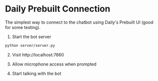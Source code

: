 # Daily Prebuilt Connection

The simplest way to connect to the chatbot using Daily's Prebuilt UI (good for some testing).

1. Start the bot server

```bash
python server/server.py
```

2. Visit http://localhost:7860

3. Allow microphone access when prompted

4. Start talking with the bot

